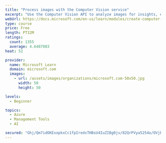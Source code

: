 ```yaml
---
title: "Process images with the Computer Vision service"
excerpt: "Use the Computer Vision API to analyze images for insights, extract text from images, and generate high-quality thumbnails."
webUrl: https://docs.microsoft.com/en-us/learn/modules/create-computer-vision-service-to-classify-images/
type: course
price: Free
length: PT32M
ratings:
  count: 1355
  average: 4.6487083
heat: 52

provider:
  name: Microsoft Learn
  domain: microsoft.com
  images:
    - url: /assets/images/organizations/microsoft.com-50x50.jpg
      width: 50
      height: 50

levels:
  - Beginner

topics:
  - Azure
  - Management Tools
  - AI

secured: "Ghj/Qm7idOKExopkxCc1fpIredxTHBsU4IuZIBg0jv/82QrPVya5254o/OVjE7hLgMj481Cbg0P8xJtVcefSeSq0lUpB6Ky7Du5heTa5XmHPbE2/007CyplasKmlSYPF9pT3IhHdmzsP7pPNrlFKoHs1vPfYmU5KOuW0KlVf8WX8z7NdKJQOXWjwmkBbQXO1SdkLZ53S622JSNQxvE43I+loYxQZS8ZFp2yhzu2klduv67urup1tOfIV85S6WYex05RCBNMns/sUoRQfRUBRFoxEmrK43El6QkSMd5MuOmNDMd37ZEid6AHEKyjeaChR/ZOitUBc9yrSW8evlIhVCUFBZoz100BxElweOH7dBUx1n/CP+2NUGYkX/Ok/w0SZQrQAEYNJpUhCg+qhLJw5YGOZAhhccWfpMRJWaj5tXCQ=;vANTLKS49rRx07xFnmidBw=="
---
```


